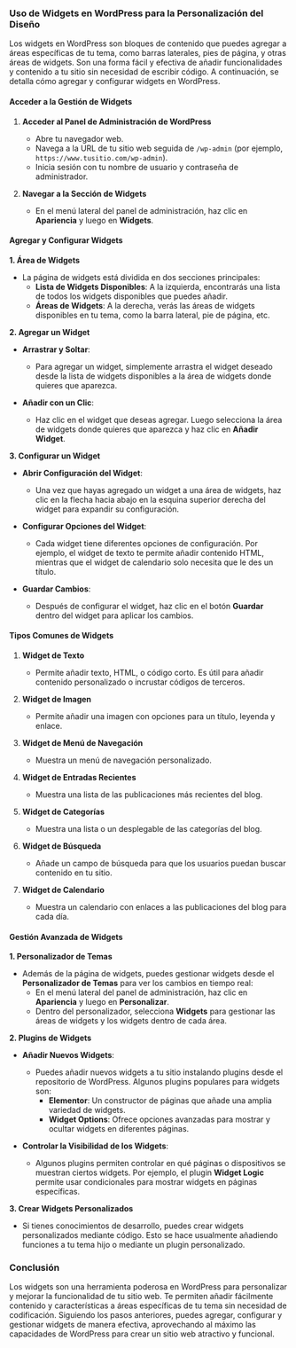 ### Uso de Widgets en WordPress para la Personalización del Diseño

Los widgets en WordPress son bloques de contenido que puedes agregar a áreas específicas de tu tema, como barras laterales, pies de página, y otras áreas de widgets. Son una forma fácil y efectiva de añadir funcionalidades y contenido a tu sitio sin necesidad de escribir código. A continuación, se detalla cómo agregar y configurar widgets en WordPress.

#### **Acceder a la Gestión de Widgets**

1. **Acceder al Panel de Administración de WordPress**
   - Abre tu navegador web.
   - Navega a la URL de tu sitio web seguida de `/wp-admin` (por ejemplo, `https://www.tusitio.com/wp-admin`).
   - Inicia sesión con tu nombre de usuario y contraseña de administrador.

2. **Navegar a la Sección de Widgets**
   - En el menú lateral del panel de administración, haz clic en **Apariencia** y luego en **Widgets**.

#### **Agregar y Configurar Widgets**

**1. Área de Widgets**

- La página de widgets está dividida en dos secciones principales:
  - **Lista de Widgets Disponibles**: A la izquierda, encontrarás una lista de todos los widgets disponibles que puedes añadir.
  - **Áreas de Widgets**: A la derecha, verás las áreas de widgets disponibles en tu tema, como la barra lateral, pie de página, etc.

**2. Agregar un Widget**

- **Arrastrar y Soltar**:
  - Para agregar un widget, simplemente arrastra el widget deseado desde la lista de widgets disponibles a la área de widgets donde quieres que aparezca.

- **Añadir con un Clic**:
  - Haz clic en el widget que deseas agregar. Luego selecciona la área de widgets donde quieres que aparezca y haz clic en **Añadir Widget**.

**3. Configurar un Widget**

- **Abrir Configuración del Widget**:
  - Una vez que hayas agregado un widget a una área de widgets, haz clic en la flecha hacia abajo en la esquina superior derecha del widget para expandir su configuración.

- **Configurar Opciones del Widget**:
  - Cada widget tiene diferentes opciones de configuración. Por ejemplo, el widget de texto te permite añadir contenido HTML, mientras que el widget de calendario solo necesita que le des un título.

- **Guardar Cambios**:
  - Después de configurar el widget, haz clic en el botón **Guardar** dentro del widget para aplicar los cambios.

#### **Tipos Comunes de Widgets**

1. **Widget de Texto**
   - Permite añadir texto, HTML, o código corto. Es útil para añadir contenido personalizado o incrustar códigos de terceros.

2. **Widget de Imagen**
   - Permite añadir una imagen con opciones para un título, leyenda y enlace.

3. **Widget de Menú de Navegación**
   - Muestra un menú de navegación personalizado.

4. **Widget de Entradas Recientes**
   - Muestra una lista de las publicaciones más recientes del blog.

5. **Widget de Categorías**
   - Muestra una lista o un desplegable de las categorías del blog.

6. **Widget de Búsqueda**
   - Añade un campo de búsqueda para que los usuarios puedan buscar contenido en tu sitio.

7. **Widget de Calendario**
   - Muestra un calendario con enlaces a las publicaciones del blog para cada día.

#### **Gestión Avanzada de Widgets**

**1. Personalizador de Temas**

- Además de la página de widgets, puedes gestionar widgets desde el **Personalizador de Temas** para ver los cambios en tiempo real:
  - En el menú lateral del panel de administración, haz clic en **Apariencia** y luego en **Personalizar**.
  - Dentro del personalizador, selecciona **Widgets** para gestionar las áreas de widgets y los widgets dentro de cada área.

**2. Plugins de Widgets**

- **Añadir Nuevos Widgets**:
  - Puedes añadir nuevos widgets a tu sitio instalando plugins desde el repositorio de WordPress. Algunos plugins populares para widgets son:
    - **Elementor**: Un constructor de páginas que añade una amplia variedad de widgets.
    - **Widget Options**: Ofrece opciones avanzadas para mostrar y ocultar widgets en diferentes páginas.

- **Controlar la Visibilidad de los Widgets**:
  - Algunos plugins permiten controlar en qué páginas o dispositivos se muestran ciertos widgets. Por ejemplo, el plugin **Widget Logic** permite usar condicionales para mostrar widgets en páginas específicas.

**3. Crear Widgets Personalizados**

- Si tienes conocimientos de desarrollo, puedes crear widgets personalizados mediante código. Esto se hace usualmente añadiendo funciones a tu tema hijo o mediante un plugin personalizado.

### Conclusión

Los widgets son una herramienta poderosa en WordPress para personalizar y mejorar la funcionalidad de tu sitio web. Te permiten añadir fácilmente contenido y características a áreas específicas de tu tema sin necesidad de codificación. Siguiendo los pasos anteriores, puedes agregar, configurar y gestionar widgets de manera efectiva, aprovechando al máximo las capacidades de WordPress para crear un sitio web atractivo y funcional.
<!--stackedit_data:
eyJoaXN0b3J5IjpbMjkzNzEwOTkwXX0=
-->